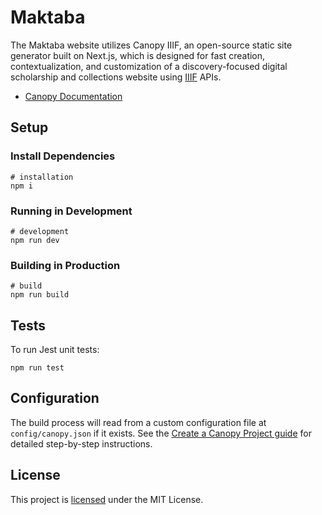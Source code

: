 # Maktaba

The Maktaba website utilizes Canopy IIIF, an open-source static site generator built on Next.js, which is designed for fast creation, contextualization, and customization of a discovery-focused digital scholarship and collections website using [IIIF](https://iiif.io/) APIs.

- [Canopy Documentation](https://canopy-iiif.github.io/docs/)

## Setup

### Install Dependencies

```shell
# installation
npm i
```

### Running in Development

```shell
# development
npm run dev
```

### Building in Production

```shell
# build
npm run build
```

## Tests

To run Jest unit tests:

```shell
npm run test
```

## Configuration

The build process will read from a custom configuration file at `config/canopy.json` if it exists. See the [Create a Canopy Project guide](https://canopy-iiif.github.io/docs/get-started) for detailed step-by-step instructions.

## License

This project is [licensed](https://github.com/canopy-iiif/canopy-iiif/blob/main/LICENSE) under the MIT License.
